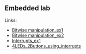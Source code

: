 ## Embedded lab

Links:
- [Bitwise manipulation_ex1](./Homework1/Homework1/main.c)
- [Bitwise manipulation_ex2](./Homework2/Homework2/main.c)
- [Interrupts_ex1](./Interrupts/Interrupts)
- [4LEDs_2Buttons_using_interrupts](./Interrupts2/Interrupts2/main.c)
